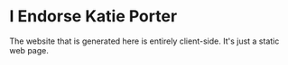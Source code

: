 # I Endorse Katie Porter

The website that is generated here is entirely client-side. It's just a static web page.
